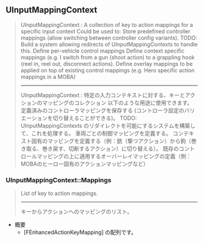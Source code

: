 ## UInputMappingContext

> UInputMappingContext : A collection of key to action mappings for a specific input context
> Could be used to:
>	Store predefined controller mappings (allow switching between controller config variants). TODO: Build a system allowing redirects of UInputMappingContexts to handle this.
>	Define per-vehicle control mappings
>	Define context specific mappings (e.g. I switch from a gun (shoot action) to a grappling hook (reel in, reel out, disconnect actions).
>	Define overlay mappings to be applied on top of existing control mappings (e.g. Hero specific action mappings in a MOBA)
> 
> ----
> UInputMappingContext : 特定の入力コンテキストに対する、キーとアクションのマッピングのコレクション
> 以下のような用途に使用できます。
> 	定義済みのコントローラマッピングを保存する (コントローラ設定のバリエーションを切り替えることができる)。 TODO: UInputMappingContexts のリダイレクトを可能にするシステムを構築して、これを処理する。
> 	車両ごとの制御マッピングを定義する。
> 	コンテキスト固有のマッピングを定義する（例：銃（撃つアクション）から鉤（巻き取る、巻き戻す、切断するアクション）に切り替える）。
> 	既存のコントロールマッピングの上に適用するオーバーレイマッピングの定義（例：MOBAのヒーロー固有のアクションマッピングなど）

### UInputMappingContext::Mappings

> List of key to action mappings.
> 
> ----
> キーからアクションへのマッピングのリスト。

* 概要
	* [FEnhancedActionKeyMapping] の配列です。


